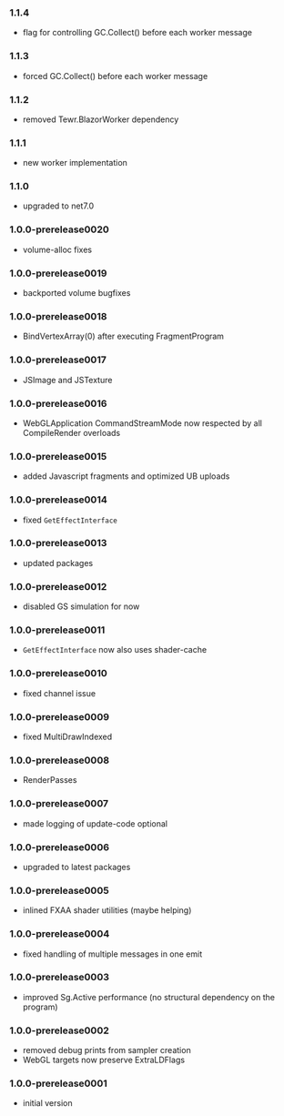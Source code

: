 ### 1.1.4
* flag for controlling GC.Collect() before each worker message

### 1.1.3
* forced GC.Collect() before each worker message

### 1.1.2
* removed Tewr.BlazorWorker dependency

### 1.1.1
* new worker implementation

### 1.1.0
* upgraded to net7.0

### 1.0.0-prerelease0020
* volume-alloc fixes

### 1.0.0-prerelease0019
* backported volume bugfixes

### 1.0.0-prerelease0018
* BindVertexArray(0) after executing FragmentProgram

### 1.0.0-prerelease0017
* JSImage and JSTexture

### 1.0.0-prerelease0016
* WebGLApplication CommandStreamMode now respected by all CompileRender overloads

### 1.0.0-prerelease0015
* added Javascript fragments and optimized UB uploads

### 1.0.0-prerelease0014
* fixed `GetEffectInterface` 

### 1.0.0-prerelease0013
* updated packages

### 1.0.0-prerelease0012
* disabled GS simulation for now

### 1.0.0-prerelease0011
* `GetEffectInterface` now also uses shader-cache

### 1.0.0-prerelease0010
* fixed channel issue

### 1.0.0-prerelease0009
* fixed MultiDrawIndexed

### 1.0.0-prerelease0008
* RenderPasses

### 1.0.0-prerelease0007
* made logging of update-code optional

### 1.0.0-prerelease0006
* upgraded to latest packages

### 1.0.0-prerelease0005
* inlined FXAA shader utilities (maybe helping)

### 1.0.0-prerelease0004
* fixed handling of multiple messages in one emit

### 1.0.0-prerelease0003
* improved Sg.Active performance (no structural dependency on the program)

### 1.0.0-prerelease0002
* removed debug prints from sampler creation
* WebGL targets now preserve ExtraLDFlags

### 1.0.0-prerelease0001
* initial version

